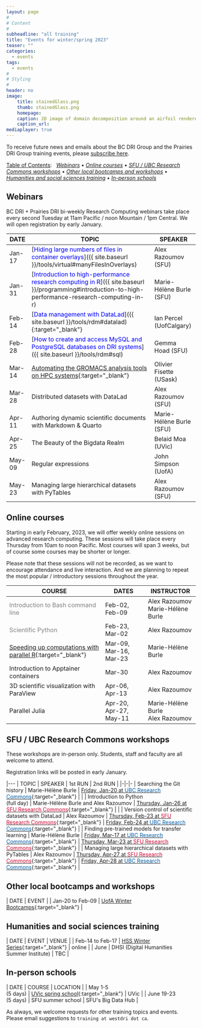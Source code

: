 ```yaml
---
layout: page
#
# Content
#
subheadline: "all training"
title: "Events for winter/spring 2023"
teaser: ""
categories:
  - events
tags:
  - events
#
# Styling
#
header: no
image:
    title: stainedGlass.png
    thumb: stainedGlass.png
    homepage:
    caption: 2D image of domain decomposition around an airfoil rendered as thin glass in ParaView
    caption_url: 
mediaplayer: true
---
```


<!-- While WestGrid ceased its operations on March 31, 2022, research computing training in Western Canada remains -->
<!-- -- coordinated by the same team, now based at Simon Fraser University, with participation from HPC analysts -->
<!-- across the BC DRI Group and the Prairies DRI Group (former WestGrid space). -->

To receive future news and emails about the BC DRI Group and the Prairies DRI Group training events, please
[subscribe here](/contact).

<!-- Going forward, this new list will be our primary way to reach academic researchers in Western Canada (and -->
<!-- elsewhere). -->





[Table of Contents](#table-of-contents):
&nbsp;
[<em>Webinars</em>](#webinars)
• [<em>Online courses</em>](#online-courses)
• [<em>SFU / UBC Research Commons workshops</em>](#commons)
• [<em>Other local bootcamps and workshops</em>](#bootcamps)
• [<em>Humanities and social sciences training</em>](#dh)
• [<em>In-person schools</em>](#schools)








## Webinars

BC DRI + Prairies DRI bi-weekly Research Computing webinars take place every second Tuesday at 11am Pacific /
noon Mountain / 1pm Central. We will open registration by early January.

<!-- For *upcoming webinars*, click the linked title to see more details or to register. For *past -->
<!-- sessions*, click on the title to view recordings and slides. -->

| DATE | TOPIC | SPEAKER |
| ------------- | --------------- | ----------------- |
| Jan-17 | [<span style="color:blue">Hiding large numbers of files in container overlays</span>]({{ site.baseurl }}/tools/virtual#manyFilesInOverlays) | Alex Razoumov (SFU) |
| Jan-31 | [<span style="color:blue">Introduction to high-performance research computing in R</span>]({{ site.baseurl }}/programming#introduction-to-high-performance-research-computing-in-r) | Marie-Hélène Burle (SFU) |
| Feb-14 | [<span style="color:blue">Data management with DataLad</span>]({{ site.baseurl }}/tools/rdm#datalad){:target="_blank"} | Ian Percel (UofCalgary) |
| Feb-28 | [<span style="color:blue">How to create and access MySQL and PostgreSQL databases on DRI systems</span>]({{ site.baseurl }}/tools/rdm#sql) | Gemma Hoad (SFU) |
| Mar-14 | [Automating the GROMACS analysis tools on HPC systems](https://docs.google.com/forms/d/e/1FAIpQLSe6MsQ1zxYH_o6fyE6lcDhZDACpoSGDl59ldNeAzwIk6qZznw/viewform){:target="_blank"} | Olivier Fisette (USask) |
| Mar-28 | Distributed datasets with DataLad | Alex Razoumov (SFU) |
| Apr-11 | Authoring dynamic scientific documents with Markdown & Quarto | Marie-Hélène Burle (SFU) |
| Apr-25 | The Beauty of the Bigdata Realm | Belaid Moa (UVic) |
| May-09 | Regular expressions | John Simpson (UofA) |
| May-23 | Managing large hierarchical datasets with PyTables | Alex Razoumov (SFU) |

<!-- [text](link){:target="_blank"} -->
<!-- | Apr-25 | Cybersecurity webinar (TBC) | - | -->
<!-- Belaid: It will be about the introduction to actual bigdata and its ecosystem, including Hadoop and Spark. -->










<a name="courses"></a>
## Online courses

Starting in early February, 2023, we will offer weekly online sessions on advanced research computing. These
sessions will take place every Thursday from 10am to noon Pacific. Most courses will span 3 weeks, but of
course some courses may be shorter or longer.

<!-- We will post the program here by early January. -->

Please note that these sessions will not be recorded, as we want to encourage attendance and live
interaction. And we are planning to repeat the most popular / introductory sessions throughout the year.

| COURSE | DATES | INSTRUCTOR |
| ------------- | --------------- | ----------------- |
| <span style="color:gray">Introduction to Bash command line</span> | Feb-02, Feb-09 | Alex Razoumov <br> Marie-Hélène Burle |
| <span style="color:gray">Scientific Python</span> | Feb-23, Mar-02 | Alex Razoumov |
| [Speeding up computations with parallel R](https://docs.google.com/forms/d/e/1FAIpQLScak0rRbCelfFTF1NNrO55u0Mv_YDSlGhGGIWNSscnf6-xRMQ/viewform){:target="_blank"} | Mar-09, Mar-16, Mar-23 | Marie-Hélène Burle |
| Introduction to Apptainer containers | Mar-30 | Alex Razoumov |
| 3D scientific visualization with ParaView | Apr-06, Apr-13 | Alex Razoumov |
| Parallel Julia | Apr-20, Apr-27, May-11 | Marie-Hélène Burle <br> Alex Razoumov |

<!-- remaining dates: May-11 May-18 May-25 -->











<a name="commons"></a>
## SFU / UBC Research Commons workshops

These workshops are in-person only. Students, staff and faculty are all welcome to attend.
<!-- To register, click on an event in the 2nd or 3rd column (not open for SFU yet). -->
Registration links will be posted in early January.

|---
| TOPIC | SPEAKER | 1st RUN | 2nd RUN |
|-|-|-
| Searching the Git history | Marie-Hélène Burle | [Friday, Jan-20 at <span style="color:#005CA7">UBC Research Commons</span>](https://libcal.library.ubc.ca/event/3706627){:target="_blank"} | |
| Introduction to Python <br> (full day) | Marie-Hélène Burle and Alex Razoumov | [Thursday, Jan-26 at <span style="color:#CE0834">SFU Research Commons</span>](https://www.lib.sfu.ca/about/branches-depts/rc/software-data-dh/software/37740){:target="_blank"} | |
| Version control of scientific datasets with DataLad | Alex Razoumov | [Thursday, Feb-23 at <span style="color:#CE0834">SFU Research Commons</span>](https://www.lib.sfu.ca/about/branches-depts/rc/software-data-dh/software/37739){:target="_blank"} | [Friday, Feb-24 at <span style="color:#005CA7">UBC Research Commons</span>](https://libcal.library.ubc.ca/event/3707077){:target="_blank"} |
| Finding pre-trained models for transfer learning | Marie-Hélène Burle | [Friday, Mar-17 at <span style="color:#005CA7">UBC Research Commons</span>](https://libcal.library.ubc.ca/event/3707039){:target="_blank"} | [Thursday, Mar-23 at <span style="color:#CE0834">SFU Research Commons</span>](https://www.lib.sfu.ca/about/branches-depts/rc/software-data-dh/software/37741){:target="_blank"} |
| Managing large hierarchical datasets with PyTables | Alex Razoumov | [Thursday, Apr-27 at <span style="color:#CE0834">SFU Research Commons</span>](https://www.lib.sfu.ca/about/branches-depts/rc/software-data-dh/software/37742){:target="_blank"} | [Friday, Apr-28 at <span style="color:#005CA7">UBC Research Commons</span>](https://libcal.library.ubc.ca/event/3707080){:target="_blank"} |

<!-- UBC Fridays 1:00pm–2:30pm -->
<!-- Python will similat to https://www.lib.sfu.ca/about/branches-depts/rc/software-data-dh/software/36876 -->





<a name="bootcamps"></a>
## Other local bootcamps and workshops

| DATE | EVENT |
| Jan-20 to Feb-09 | [UofA Winter Bootcamps](https://www.ualberta.ca/information-services-and-technology/news/2022/winter-research-computing-bootcamp-starts-january-20.html){:target="_blank"} |






<a name="dh"></a>
## Humanities and social sciences training

| DATE | EVENT | VENUE |
| Feb-14 to Feb-17 | [HSS Winter Series](https://hss23.netlify.app){:target="_blank"} | online |
| June | DHSI (Digital Humanities <br> Summer Institute) | TBC |







<a name="schools"></a>
## In-person schools

| DATE | COURSE | LOCATION |
| May 1-5 <br> (5 days) | [UVic spring school](https://2023uvic.netlify.app){:target="_blank"} | UVic |
| June 19-23 <br> (5 days) | SFU summer school | SFU's Big Data Hub |

As always, we welcome requests for other training topics and events. Please email suggestions to `training at
westdri dot ca`.
